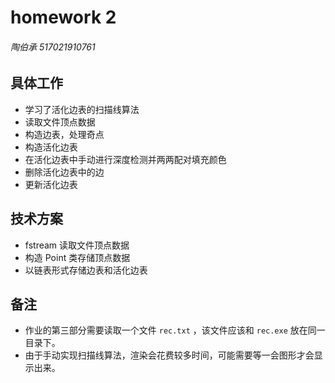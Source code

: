 # homework 2

###### 陶伯承 517021910761

## 具体工作

+ 学习了活化边表的扫描线算法
+ 读取文件顶点数据
+ 构造边表，处理奇点
+ 构造活化边表
+ 在活化边表中手动进行深度检测并两两配对填充颜色
+ 删除活化边表中的边
+ 更新活化边表

## 技术方案

+ fstream 读取文件顶点数据
+ 构造 Point 类存储顶点数据
+ 以链表形式存储边表和活化边表

## 备注

+ 作业的第三部分需要读取一个文件 `rec.txt` ，该文件应该和 `rec.exe` 放在同一目录下。
+ 由于手动实现扫描线算法，渲染会花费较多时间，可能需要等一会图形才会显示出来。

